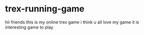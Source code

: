 # trex-running-game
hii friends this is my online trex game i think u all love my game it is interesting game to play
